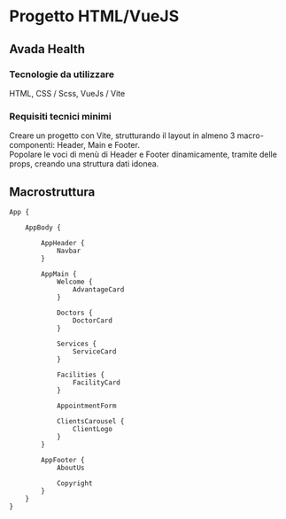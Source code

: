 # Progetto HTML/VueJS

## Avada Health

### Tecnologie da utilizzare
HTML, CSS / Scss, VueJs / Vite

### Requisiti tecnici minimi
Creare un progetto con Vite, strutturando il layout in almeno 3 macro-componenti: Header, Main e Footer.<br>
Popolare le voci di menù di Header e Footer dinamicamente, tramite delle props, creando una struttura dati idonea.

## Macrostruttura
    App {
        
        AppBody {

            AppHeader {
                Navbar
            }

            AppMain {
                Welcome {
                    AdvantageCard
                }

                Doctors {
                    DoctorCard
                }

                Services {
                    ServiceCard
                }

                Facilities {
                    FacilityCard
                }

                AppointmentForm

                ClientsCarousel {
                    ClientLogo
                }
            }

            AppFooter {
                AboutUs
                
                Copyright
            }
        }
    }